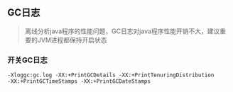 ## GC日志
> 离线分析java程序的性能问题，GC日志对java程序性能开销不大，建议重要的JVM进程都保持开启状态

### 开关GC日志
```
-Xloggc:gc.log -XX:+PrintGCDetails -XX:+PrintTenuringDistribution
-XX:+PrintGCTimeStamps -XX:+PrintGCDateStamps
```